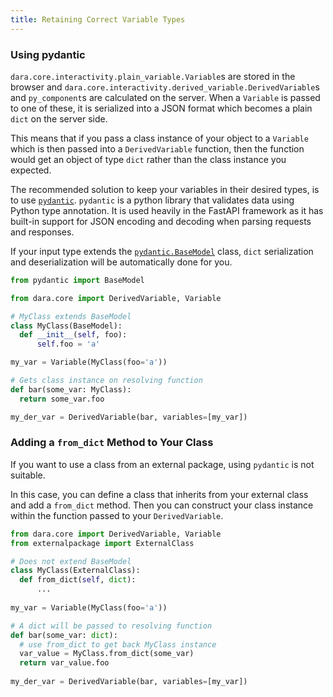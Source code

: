 ```yaml
---
title: Retaining Correct Variable Types
---
```


### Using pydantic
`dara.core.interactivity.plain_variable.Variable`s are stored in the browser and `dara.core.interactivity.derived_variable.DerivedVariable`s and `py_component`s are calculated on the server. When a `Variable` is passed to one of these, it is serialized into a JSON format which becomes a plain `dict` on the server side.

This means that if you pass a class instance of your object to a `Variable` which is then passed into a `DerivedVariable` function, then the function would get an object of type `dict` rather than the class instance you expected.

The recommended solution to keep your variables in their desired types, is to use [`pydantic`](https://pydantic-docs.helpmanual.io/). `pydantic` is a python library that validates data using Python type annotation. It is used heavily in the FastAPI framework as it has built-in support for JSON encoding and decoding when parsing requests and responses.

If your input type extends the [`pydantic.BaseModel`](https://pydantic-docs.helpmanual.io/usage/models/#basic-model-usage) class, `dict` serialization and deserialization will be automatically done for you.

```python
from pydantic import BaseModel

from dara.core import DerivedVariable, Variable

# MyClass extends BaseModel
class MyClass(BaseModel):
  def __init__(self, foo):
      self.foo = 'a'

my_var = Variable(MyClass(foo='a'))

# Gets class instance on resolving function
def bar(some_var: MyClass):
  return some_var.foo

my_der_var = DerivedVariable(bar, variables=[my_var])
```


### Adding a `from_dict` Method to Your Class

If you want to use a class from an external package, using `pydantic` is not suitable.

In this case, you can define a class that inherits from your external class and add a `from_dict` method. Then you can construct your class instance within the function passed to your `DerivedVariable`.

```python
from dara.core import DerivedVariable, Variable
from externalpackage import ExternalClass

# Does not extend BaseModel
class MyClass(ExternalClass):
  def from_dict(self, dict):
      ...
      
my_var = Variable(MyClass(foo='a'))

# A dict will be passed to resolving function
def bar(some_var: dict):
  # use from_dict to get back MyClass instance
  var_value = MyClass.from_dict(some_var)
  return var_value.foo
  
my_der_var = DerivedVariable(bar, variables=[my_var])
```